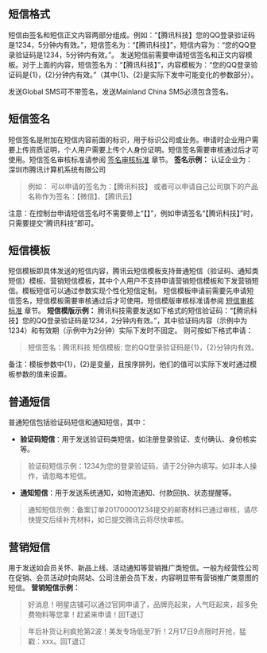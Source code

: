 ## 短信格式
短信由签名和短信正文内容两部分组成。例如：“【腾讯科技】您的QQ登录验证码是1234，5分钟内有效。”，短信签名为：“【腾讯科技】”，短信内容为：“您的QQ登录验证码是1234，5分钟内有效。”。
发送短信前需要申请短信签名和正文内容模板。对于上面的内容，短信签名为：“【腾讯科技】”，内容模板为：“您的QQ登录验证码是{1}，{2}分钟内有效。”（其中{1}、{2}是实际下发中可能变化的参数部分）。

发送Global SMS可不带签名，发送Mainland China SMS必须包含签名。

## 短信签名
短信签名是附加在短信内容前面的标识，用于标识公司或业务。申请时企业用户需要上传资质证明，个人用户需要上传个人身份证明。短信签名需要审核通过后才可使用。短信签名审核标准请参阅 [签名审核标准](https://cloud.tencent.com/document/product/382/13444#.E7.AD.BE.E5.90.8D.E5.AE.A1.E6.A0.B8.E6.A0.87.E5.87.86) 章节。
**签名示例：**
认证企业为：深圳市腾讯计算机系统有限公司
>例如：
可以申请的签名为：【腾讯科技】
或者可以申请自己公司旗下的产品名称作为签名：【微信】、【腾讯云】

注意：在控制台申请短信签名时不需要带上“【】”，例如申请签名“【腾讯科技】”时，只需要提交“腾讯科技”即可。

## 短信模板
短信模板即具体发送的短信内容，腾讯云短信模板支持普通短信（验证码、通知类短信）模板、营销短信模板，其中个人用户不支持申请营销短信模板和下发营销短信。模板短信可以通过参数实现个性化短信定制。
短信模板申请前需要先申请短信签名，短信模板需要审核通过后才可使用。短信模版审核标准请参阅 [短信审核标准](https://cloud.tencent.com/document/product/382/13444#.E6.99.AE.E9.80.9A.E7.9F.AD.E4.BF.A1.E5.AE.A1.E6.A0.B8.E6.A0.87.E5.87.86) 章节。
**短信模版示例：**
腾讯科技需要发送如下格式的短信验证码：“【腾讯科技】您的QQ登录验证码是1234，2分钟内有效。”，其中验证码内容（示例中为1234）和有效期（示例中为2分钟）实际下发时不固定。
则可按如下格式申请：
>短信签名：腾讯科技
短信模板: 您的QQ登录验证码是{1}，{2}分钟内有效。

备注：模板参数中{1}，{2}是变量，且按序排列，他们的值可以实际下发时通过模板参数的值来设置。

## 普通短信
普通短信包括验证码短信和通知短信，其中：
- **验证码短信**：用于发送验证码类短信，如注册登录验证、支付确认、身份核实等。
>验证码短信示例：1234为您的登录验证码，请于2分钟内填写。如非本人操作，请忽略本短信。
- **通知短信**：用于发送系统通知，如物流通知、付款回执、状态提醒等。
>通知短信示例：备案订单201700001234提交的邮寄材料已通过审核，请尽快提交后续补充材料，如已提交腾讯云将尽快审核。

## 营销短信
用于发送如会员关怀、新品上线、活动通知等营销推广类短信。一般为经营性公司在促销、会员活动时向网站、公司注册会员下发，内容明显带有营销推广类意图的短信。
**营销短信示例：**
>好消息！明星店铺可以通过官网申请了，品牌亮起来，人气旺起来，超多免费物料等您拿！赶紧来申请！回T退订

>年后补货让利疯抢第2波！美发专场低至7折！2月17日9点限时开抢，猛戳：xxx。回T退订


